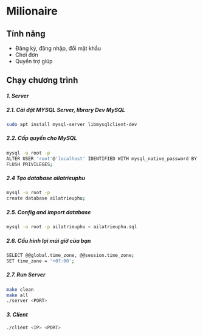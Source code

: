 # Milionaire


## Tính năng

- Đăng ký, đăng nhập, đổi mật khẩu
- Chơi đơn
- Quyền trợ giúp


## Chạy chương trình

#### _1. Server_ ####

##### 2.1. Cài đặt MYSQL Server, library Dev MySQL #####
```sh
sudo apt install mysql-server libmysqlclient-dev
```

##### 2.2. Cấp quyền cho MySQL #####

```sh
mysql -u root -p
ALTER USER 'root'@'localhost' IDENTIFIED WITH mysql_native_password BY 'YOUR_PASSWORD';
FLUSH PRIVILEGES;

```

##### 2.4 Tạo database ailatrieuphu

```sh
mysql -u root -p
create database ailatrieuphu;
```

##### 2.5. Config and import database

```sh
mysql -u root -p ailatrieuphu < ailatrieuphu.sql 
```
##### 2.6. Cấu hình lại múi giờ của bạn

```sh
SELECT @@global.time_zone, @@session.time_zone;
SET time_zone = '+07:00';
```

##### 2.7. Run Server #####

```sh
make clean
make all
./server <PORT>
```

#### _3. Client_ ####

```sh
./client <IP> <PORT>
```



